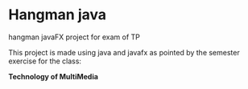 # Hangman java
hangman javaFX project for exam of TP

This project is made using java and javafx as pointed by the semester exercise for the class:

**Technology of MultiMedia**
